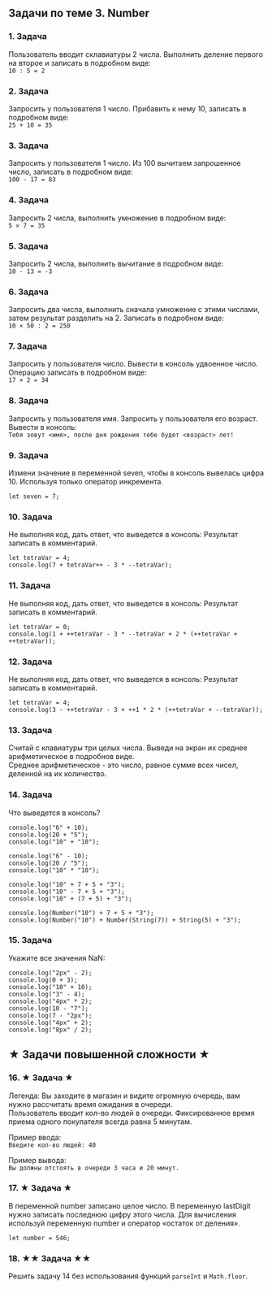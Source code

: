 ## Задачи по теме 3. Number ##

### 1. Задача 
Пользователь вводит склавиатуры 2 числа.
Выполнить деление первого на второе и записать в подробном виде: <br>
`10 : 5 = 2`


### 2. Задача 
Запросить у пользователя 1 число. 
Прибавить к нему 10, записать в подробном виде: <br>
`25 + 10 = 35`


### 3. Задача 
Запросить у пользователя 1 число. 
Из 100 вычитаем запрошенное число, записать в подробном виде: <br>
`100 - 17 = 83`


### 4. Задача 
Запросить 2 числа, выполнить умножение в подробном виде: <br>
`5 × 7 = 35`

### 5. Задача 
Запросить 2 числа, выполнить вычитание в подробном виде: <br>
`10 - 13 = -3`


### 6. Задача 
Запросить два числа, выполнить сначала умножение с этими числами, затем результат разделить на 2.
Записать в подробном виде: <br>
`10 × 50 : 2 = 250`


### 7. Задача 
Запросить у пользователя число. Вывести в консоль удвоенное число.
Операцию записать в подробном виде: <br>
`17 × 2 = 34`


### 8. Задача
Запросить у пользователя имя. 
Запросить у пользователя его возраст.
Вывести в консоль: <br>
`Тебя зовут <имя>, после дня рождения тебе будет <возраст> лет!`


### 9. Задача
Измени значение в переменной seven, чтобы в консоль вывелась цифра 10.
Используя только оператор инкремента.

```
let seven = 7;
```


### 10. Задача
Не выполняя код, дать ответ, что выведется в консоль:
Результат записать в комментарий.

```
let tetraVar = 4;
console.log(7 + tetraVar++ - 3 * --tetraVar);
```


### 11. Задача
Не выполняя код, дать ответ, что выведется в консоль:
Результат записать в комментарий.

```
let tetraVar = 0;
console.log(1 + ++tetraVar - 3 * --tetraVar + 2 * (++tetraVar + ++tetraVar));
```


### 12. Задача
Не выполняя код, дать ответ, что выведется в консоль:
Результат записать в комментарий.

```
let tetraVar = 4;
console.log(3 - ++tetraVar - 3 + ++1 * 2 * (++tetraVar + --tetraVar));
```

### 13. Задача 
Считай с клавиатуры три целых числа.
Выведи на экран их среднее арифметическое в подробнов виде. <br>
Среднее арифметическое - это число, равное сумме всех чисел, деленной на их количество.


### 14. Задача 
Что выведется в консоль?

```
console.log("6" + 10);
console.log(20 + "5");
console.log("10" + "10");

console.log("6" - 10);
console.log(20 / "5");
console.log("10" * "10");

console.log("10" + 7 + 5 + "3");
console.log("10" - 7 + 5 + "3");
console.log("10" + (7 + 5) + "3");

console.log(Number("10") + 7 + 5 + "3");
console.log(Number("10") + Number(String(7)) + String(5) + "3");
```

### 15. Задача 
Укажите все значения NaN:

```
console.log("2px" - 2);
console.log(0 + 3);
console.log("10" + 10);
console.log("3" - 4);
console.log("4px" * 2);
console.log(10 - "7");
console.log(7 - "2px");
console.log("4px" + 2);
console.log("8px" / 2);
```


## ★ Задачи повышенной сложности ★ ##

### 16. ★ Задача ★
Легенда: Вы заходите в магазин и видите огромную очередь, вам нужно рассчитать время ожидания в очереди.
<br>
Пользователь вводит кол-во людей в очереди.
Фиксированное время приема одного покупателя всегда равна 5 минутам.

Пример ввода: <br>
`Введите кол-во людей: 40`

Пример вывода: <br> 
`Вы должны отстоять в очереди 3 часа и 20 минут.`


### 17. ★ Задача ★
В переменной number записано целое число.
В переменную lastDigit нужно записать последнюю цифру этого числа.
Для вычисления используй переменную number и оператор «остаток от деления».

```
let number = 546;
```

### 18. ★★ Задача ★★
Решить задачу 14 без использования функций `parseInt` и `Math.floor`.